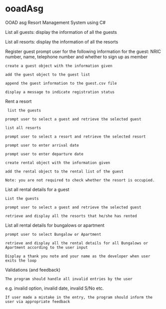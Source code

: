# ooadAsg
OOAD asg Resort Management System using C#

 List all guests: display the information of all the guests

List all resorts: display the information of all the resorts

Register guest
	prompt user for the following information for the guest: NRIC number, name, telephone number and whether to sign up as member
 
	create a guest object with the information given
 
  	add the guest object to the guest list
  
  	append the guest information to the guest.csv file
  
	display a message to indicate registration status

Rent a resort
	
	 list the guests
 
	prompt user to select a guest and retrieve the selected guest
 
	list all resorts
 
	prompt user to select a resort and retrieve the selected resort
 
	prompt user to enter arrival date
 
	prompt user to enter departure date
 
	create rental object with the information given
 
	add the rental object to the rental list of the guest
 
	Note: you are not required to check whether the resort is occupied.

List all rental details for a guest 
 
	List the guests
 
	prompt user to select a guest and retrieve the selected guest
 
	retrieve and display all the resorts that he/she has rented

List all rental details for bungalows or apartment
 
	prompt user to select Bungalow or Apartment
 
	retrieve and display all the rental details for all Bungalows or Apartment according to the user input

	Display a thank you note and your name as the developer when user exits the loop

Validations (and feedback)

	The program should handle all invalid entries by the user 
 
e.g. invalid option, invalid date, invalid S/No etc.

	If user made a mistake in the entry, the program should inform the user via appropriate feedback

